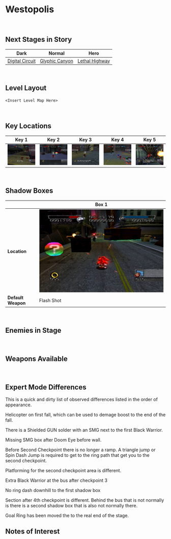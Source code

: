 # Westopolis

<br />

## Next Stages in Story
|Dark|Normal|Hero|
|--|--|--|
|[Digital Circuit](../DigitalCircuit)|[Glyphic Canyon](../GlyphicCanyon)|[Lethal Highway](../LethalHighway)|

<br />

## Level Layout
```
<Insert Level Map Here>
```

<br />

## Key Locations
|Key 1|Key 2|Key 3|Key 4|Key 5|
|--|--|--|--|--|
|[ ![](../img/Westopolis/Westopolis-Key1.png) ](../img/Westopolis/Westopolis-Key1.png)|[ ![](../img/Westopolis/Westopolis-Key2.png) ](../img/Westopolis/Westopolis-Key2.png)|[ ![](../img/Westopolis/Westopolis-Key3.png) ](../img/Westopolis/Westopolis-Key3.png)|[ ![](../img/Westopolis/Westopolis-Key4.png) ](../img/Westopolis/Westopolis-Key4.png)|[ ![](../img/Westopolis/Westopolis-Key5.png) ](../img/Westopolis/Westopolis-Key5.png)|

<br />

## Shadow Boxes
| |Box 1|
|-|-|
|__Location__|[ ![](../img/Westopolis/WestopolisShadowBox1.png) ](../img/Westopolis/WestopolisShadowBox1.png)|
|__Default Weapon__|Flash Shot|

<br />

## Enemies in Stage

<br />

## Weapons Available

<br />

## Expert Mode Differences
This is a quick and dirty list of observed differences listed in the order of appearance.

Helicopter on first fall, which can be used to demage boost to the end of the fall.

There is a Shielded GUN solder with an SMG next to the first Black Warrior.

Missing SMG box after Doom Eye before wall.

Before Second Checkpoint there is no longer a ramp.  A triangle jump or Spin Dash Jump is required to get to the ring path that get you to the second checkpoint.

Platforming for the second checkpoint area is different.

Extra Black Warrior at the bus after checkpoint 3

No ring dash downhill to the first shadow box

Section after 4th checkpoint is different.  Behind the bus that is not normally is there is a second shadow box that is also not normally there.

Goal Ring has been moved the to the real end of the stage.
<br />

## Notes of Interest

<br />